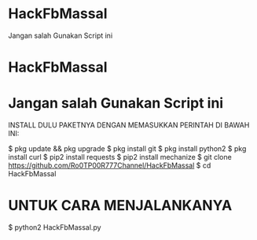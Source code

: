 # HackFbMassal
Jangan salah Gunakan Script ini

# HackFbMassal
# Jangan salah Gunakan Script ini
INSTALL DULU PAKETNYA DENGAN MEMASUKKAN PERINTAH DI BAWAH INI:

$ pkg update && pkg upgrade
$ pkg install git
$ pkg install python2
$ pkg install curl
$ pip2 install requests
$ pip2 install mechanize
$ git clone https://github.com/Ro0TP00R777Channel/HackFbMassal
$ cd HackFbMassal


# UNTUK CARA MENJALANKANYA


$ python2 HackFbMassal.py
